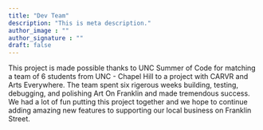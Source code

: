 ```yaml
---
title: "Dev Team"
description: "This is meta description."
author_image : ""
author_signature : ""
draft: false
---
```


This project is made possible thanks to UNC Summer of Code for matching a team of 6 students from UNC - Chapel Hill to a project with CARVR and Arts Everywhere. The team spent six rigerous weeks building, testing, debugging, and polishing Art On Franklin and made tremendous success. We had a lot of fun putting this project together and we hope to continue adding amazing new features to supporting our local business on Franklin Street.